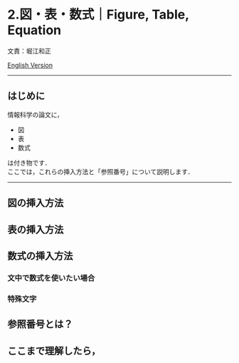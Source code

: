 # 2.図・表・数式｜Figure, Table, Equation
文責：堀江和正

[English Version](README_en.md)

---

## はじめに

情報科学の論文に，
- 図
- 表
- 数式

は付き物です．  
ここでは，これらの挿入方法と「参照番号」について説明します．

---

## 図の挿入方法

## 表の挿入方法

## 数式の挿入方法

### 文中で数式を使いたい場合

### 特殊文字

## 参照番号とは？

## ここまで理解したら，
